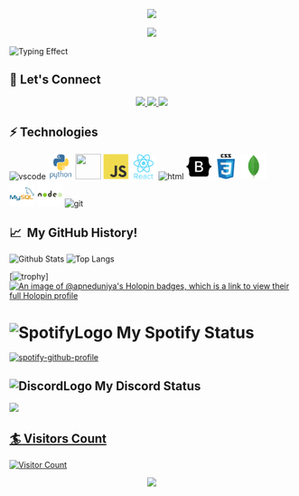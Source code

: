 <p align="center">
  <img src="https://capsule-render.vercel.app/api?text=Hey!%20Thats%20me%20Adarsh%20😉&animation=fadeIn&type=waving&color=gradient&height=160&section=header"/>
</p>

<p align="center">
  <img src="https://i.pinimg.com/originals/3a/28/1d/3a281dd0cf5b4b85e112d555df6d5044.gif"/>
</p>



![Typing Effect](https://readme-typing-svg.demolab.com?font=Tilt+Neon&size=35&duration=1500&pause=1000&width=540&lines=Full+Stack+Developer;ReactJS+Develpoer;NextJS+Developer;Django+Developer;Python+Developer;Fastapi+Developer;Creative+Fellow;Self+Learner)

## 🔗 Let's Connect

<p align="center">
  <a href="https://adarshgupta.vercel.app/" target="_blank">
    <img height="50" src="https://user-images.githubusercontent.com/46517096/166972883-f5f1d88c-0246-4374-88ac-ded0f2cf0699.png"/>
  </a>
  <a href="https://www.linkedin.com/in/apneduniya/" target="_blank">
    <img height="50" src="https://user-images.githubusercontent.com/46517096/166973395-19676cd8-f8ec-4abf-83ff-da8243505b82.png"/>
  </a>
  <a href="https://twitter.com/thatsmeadarsh" target="_blank">
    <img height="50" src="https://user-images.githubusercontent.com/46517096/166974271-91dfa250-d70b-4cb9-8707-f1bda1b708c3.png"/>
  </a>
</p>

## ⚡ Technologies

<p align="left">
<img src="https://cdn.jsdelivr.net/gh/devicons/devicon/icons/vscode/vscode-original.svg" alt="vscode" width="45" height="45"/>
<img src="https://raw.githubusercontent.com/devicons/devicon/master/icons/python/python-original-wordmark.svg" alt="python" width="45" height="45" />
<img src="https://cdn.jsdelivr.net/gh/devicons/devicon/icons/cplusplus/cplusplus-original.svg" width="45" height="45"/>
<img src="https://raw.githubusercontent.com/devicons/devicon/master/icons/javascript/javascript-original.svg" alt="javascript" width="45" height="45" />
<img src="https://raw.githubusercontent.com/devicons/devicon/master/icons/react/react-original-wordmark.svg" alt="react" width="45" height="45" />
<img src="https://cdn.jsdelivr.net/gh/devicons/devicon/icons/html5/html5-original.svg" alt="html" width="45" height="45"/>
<img src="https://raw.githubusercontent.com/devicons/devicon/master/icons/bootstrap/bootstrap-plain.svg" alt="bootstrap" width="45" height="45" />
<img src="https://raw.githubusercontent.com/devicons/devicon/master/icons/css3/css3-original-wordmark.svg" alt="css3" width="45" height="45" />
<img src="https://raw.githubusercontent.com/devicons/devicon/master/icons/mongodb/mongodb-original.svg" alt="mongodb" width="45" height="45" />
<img src="https://raw.githubusercontent.com/devicons/devicon/master/icons/mysql/mysql-original-wordmark.svg" alt="mysql" width="45" height="45" />
<img src="https://raw.githubusercontent.com/devicons/devicon/master/icons/nodejs/nodejs-original-wordmark.svg" alt="nodejs" width="45" height="45" />
<img src="https://cdn.jsdelivr.net/gh/devicons/devicon/icons/git/git-original.svg" alt="git" width="45" height="45"/>
</p>

## 📈 &nbsp;My GitHub History!

![Github Stats](https://github-readme-stats.vercel.app/api?username=apneduniya&count_private=true&show_icons=true&include_all_commits=true&theme=dark#gh-dark-mode-only)
![Top Langs](https://github-readme-stats.vercel.app/api/top-langs/?username=apneduniya&hide=TeX&layout=compact&theme=dark#gh-dark-mode-only)

[![trophy](https://github-profile-trophy.vercel.app/?username=apneduniya&theme=onedark)]
[![An image of @apneduniya's Holopin badges, which is a link to view their full Holopin profile](https://holopin.me/apneduniya)](https://holopin.io/@apneduniya)

# <img src="https://cdn3.emoji.gg/emojis/SpotifyLogo.png" width="30px" height="30px" alt="SpotifyLogo">  My Spotify Status

 [![spotify-github-profile](https://spotify-github-profile.vercel.app/api/view?uid=31j6cbyqeqj7sif7u4mgiykpufbq&cover_image=true&theme=default&show_offline=true&background_color=121212&interchange=true&bar_color=53b14f&bar_color_cover=true)](https://spotify-github-profile.vercel.app/api/view?uid=31j6cbyqeqj7sif7u4mgiykpufbq&redirect=true)
 
## <img src="https://img.icons8.com/color/256/discord-logo.png" width="30px" height="30px" alt="DiscordLogo"> My Discord Status
 
 <a href="https://discord.com/users/1059415927789195306" target="_blank"><img src="https://discord.c99.nl/widget/theme-3/1059415927789195306.png"/>

## 🏄 Visitors Count

![Visitor Count](https://profile-counter.glitch.me/apneduniya/count.svg)

<p align="center">
  <img src="https://capsule-render.vercel.app/api?type=waving&color=gradient&height=160&section=footer"/>
</p>
